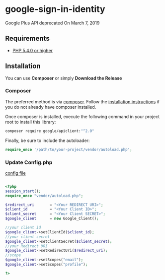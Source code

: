 # google-sign-in-identity
Google Plus API deprecated On March 7, 2019

## Requirements ##
* [PHP 5.4.0 or higher](http://www.php.net/)

## Installation ##

You can use **Composer** or simply **Download the Release**

### Composer

The preferred method is via [composer](https://getcomposer.org). Follow the
[installation instructions](https://getcomposer.org/doc/00-intro.md) if you do not already have
composer installed.

Once composer is installed, execute the following command in your project root to install this library:

```sh
composer require google/apiclient:"^2.0"
```

Finally, be sure to include the autoloader:

```php
require_once '/path/to/your-project/vendor/autoload.php';
```

### Update Config.php
[config file](https://github.com/sahabatservice/google-sign-in-identity/blob/master/config.php)
```php

<?php
session_start();
require_once "vendor/autoload.php";

$redirect_uri       = "<Your REDIRECT URI>";
$client_id          = "<Your Client ID>";
$client_secret      = "<Your Client SECRET>";
$google_client      = new Google_Client();

//your client id
$google_client->setClientId($client_id);
//your client secret
$google_client->setClientSecret($client_secret);
//your Redirect URI
$google_client->setRedirectUri($redirect_uri);
//scope
$google_client->setScopes("email");
$google_client->setScopes("profile");

?>
```
